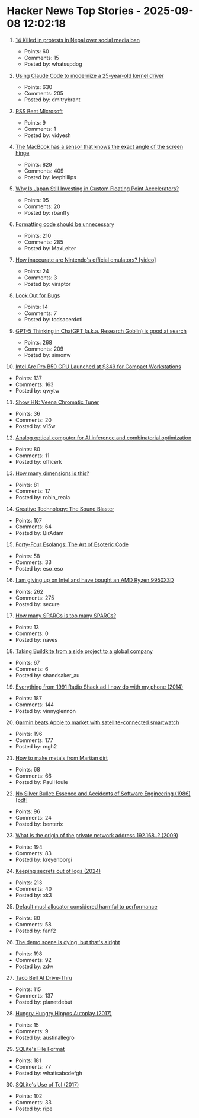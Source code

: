 # Hacker News Top Stories - 2025-09-08 12:02:18

1. [14 Killed in protests in Nepal over social media ban](https://www.tribuneindia.com/news/world/massive-protests-in-nepal-over-social-media-ban/)
   - Points: 60
   - Comments: 15
   - Posted by: whatsupdog

2. [Using Claude Code to modernize a 25-year-old kernel driver](https://dmitrybrant.com/2025/09/07/using-claude-code-to-modernize-a-25-year-old-kernel-driver)
   - Points: 630
   - Comments: 205
   - Posted by: dmitrybrant

3. [RSS Beat Microsoft](https://buttondown.com/blog/rss-vs-ice)
   - Points: 9
   - Comments: 1
   - Posted by: vidyesh

4. [The MacBook has a sensor that knows the exact angle of the screen hinge](https://twitter.com/samhenrigold/status/1964428927159382261)
   - Points: 829
   - Comments: 409
   - Posted by: leephillips

5. [Why Is Japan Still Investing in Custom Floating Point Accelerators?](https://www.nextplatform.com/2025/09/04/why-is-japan-still-investing-in-custom-floating-point-accelerators/)
   - Points: 95
   - Comments: 20
   - Posted by: rbanffy

6. [Formatting code should be unnecessary](https://maxleiter.com/blog/formatting)
   - Points: 210
   - Comments: 285
   - Posted by: MaxLeiter

7. [How inaccurate are Nintendo's official emulators? [video]](https://www.youtube.com/watch?v=oYjYmSniQyM)
   - Points: 24
   - Comments: 3
   - Posted by: viraptor

8. [Look Out for Bugs](https://matklad.github.io/2025/09/04/look-for-bugs.html)
   - Points: 14
   - Comments: 7
   - Posted by: todsacerdoti

9. [GPT-5 Thinking in ChatGPT (a.k.a. Research Goblin) is good at search](https://simonwillison.net/2025/Sep/6/research-goblin/)
   - Points: 268
   - Comments: 209
   - Posted by: simonw

10. [Intel Arc Pro B50 GPU Launched at $349 for Compact Workstations](https://www.guru3d.com/story/intel-arc-pro-b50-gpu-launched-at-for-compact-workstations/)
   - Points: 137
   - Comments: 163
   - Posted by: qwytw

11. [Show HN: Veena Chromatic Tuner](https://play.google.com/store/apps/details?id=in.magima.digitaltuner&hl=en_US)
   - Points: 36
   - Comments: 20
   - Posted by: v15w

12. [Analog optical computer for AI inference and combinatorial optimization](https://www.nature.com/articles/s41586-025-09430-z)
   - Points: 80
   - Comments: 11
   - Posted by: officerk

13. [How many dimensions is this?](https://lcamtuf.substack.com/p/how-many-dimensions-is-this)
   - Points: 81
   - Comments: 17
   - Posted by: robin_reala

14. [Creative Technology: The Sound Blaster](https://www.abortretry.fail/p/the-story-of-creative-technology)
   - Points: 107
   - Comments: 64
   - Posted by: BirAdam

15. [Forty-Four Esolangs: The Art of Esoteric Code](https://spectrum.ieee.org/esoteric-programming-languages-daniel-temkin)
   - Points: 58
   - Comments: 33
   - Posted by: eso_eso

16. [I am giving up on Intel and have bought an AMD Ryzen 9950X3D](https://michael.stapelberg.ch/posts/2025-09-07-bye-intel-hi-amd-9950x3d/)
   - Points: 262
   - Comments: 275
   - Posted by: secure

17. [How many SPARCs is too many SPARCs?](https://thejpster.org.uk/blog/blog-2025-08-20/)
   - Points: 13
   - Comments: 0
   - Posted by: naves

18. [Taking Buildkite from a side project to a global company](https://www.valleyofdoubt.com/p/taking-buildkite-from-a-side-project)
   - Points: 67
   - Comments: 6
   - Posted by: shandsaker_au

19. [Everything from 1991 Radio Shack ad I now do with my phone (2014)](https://www.trendingbuffalo.com/life/uncle-steves-buffalo/everything-from-1991-radio-shack-ad-now/)
   - Points: 187
   - Comments: 144
   - Posted by: vinnyglennon

20. [Garmin beats Apple to market with satellite-connected smartwatch](https://www.macrumors.com/2025/09/03/garmin-satellite-smartwatch/)
   - Points: 196
   - Comments: 177
   - Posted by: mgh2

21. [How to make metals from Martian dirt](https://www.csiro.au/en/news/All/Articles/2025/August/Metals-out-of-martian-dirt)
   - Points: 68
   - Comments: 66
   - Posted by: PaulHoule

22. [No Silver Bullet: Essence and Accidents of Software Engineering (1986) [pdf]](https://www.cs.unc.edu/techreports/86-020.pdf)
   - Points: 96
   - Comments: 24
   - Posted by: benterix

23. [What is the origin of the private network address 192.168.*.*? (2009)](https://lists.ding.net/othersite/isoc-internet-history/2009/oct/msg00000.html)
   - Points: 194
   - Comments: 83
   - Posted by: kreyenborgi

24. [Keeping secrets out of logs (2024)](https://allan.reyes.sh/posts/keeping-secrets-out-of-logs/)
   - Points: 213
   - Comments: 40
   - Posted by: xk3

25. [Default musl allocator considered harmful to performance](https://nickb.dev/blog/default-musl-allocator-considered-harmful-to-performance/)
   - Points: 80
   - Comments: 58
   - Posted by: fanf2

26. [The demo scene is dying, but that's alright](https://www.datagubbe.se/sceneherit/)
   - Points: 198
   - Comments: 92
   - Posted by: zdw

27. [Taco Bell AI Drive-Thru](https://aidarwinawards.org/nominees/taco-bell-ai-drive-thru.html)
   - Points: 115
   - Comments: 137
   - Posted by: planetdebut

28. [Hungry Hungry Hippos Autoplay (2017)](https://www.mikekohn.net/micro/hungry_hungry_hippos.php)
   - Points: 15
   - Comments: 9
   - Posted by: austinallegro

29. [SQLite's File Format](https://www.sqlite.org/fileformat.html)
   - Points: 181
   - Comments: 77
   - Posted by: whatisabcdefgh

30. [SQLite's Use of Tcl (2017)](https://www.tcl-lang.org/community/tcl2017/assets/talk93/Paper.html)
   - Points: 102
   - Comments: 33
   - Posted by: ripe


